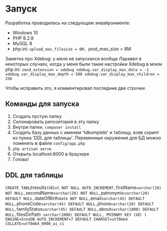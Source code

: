 # Запуск

Разработка проводилась на следующем энвайронменте:
 - Windows 10
 - PHP 8.2.8
 - MySQL 8
 - php.ini: `upload_max_filesize = 8M, `post_max_size = 8M

 Заметка про Xdebug:
 у меня не запускался вообще Ларавел в некоторых случаях, когда 
 у меня были такие настройки Xdebug в моем php.ini:
 `
 zend_extension = xdebug
 xdebug.var_display_max_data = -1
 xdebug.var_display_max_depth = 500
 xdebug.var_display_max_children = 256
 `

 Чтобы исправить это, я комментировал последние две строчки.

 ## Команды для запуска
 1. Создать пустую папку
 2. Склонировать репозиторий в эту папку
 3. Внутри папки, `composer install`
 4. Создать базу данных с именем 'tdkomplekt' и таблицу, взяв скрипт из пунка 'DDL для таблицы'. Переменные окружения для БД можно поменять в файле `config/app.php`
 5. `php artisan serve`
 6. Открыть localhost:8000 в браузере
 7. Готово!

 ## DDL для таблицы
 `
 CREATE TABLE `results` (
  `id` int NOT NULL AUTO_INCREMENT,
  `firstName` varchar(20) NOT NULL,
  `secondName` varchar(20) NOT NULL,
  `patronymic` varchar(20) DEFAULT NULL,
  `dateOfBirth` date NOT NULL,
  `email` varchar(45) DEFAULT NULL,
  `phoneCode` varchar(45) DEFAULT NULL,
  `phone` varchar(20) DEFAULT NULL,
  `familyStatus` varchar(45) DEFAULT NULL,
  `about` varchar(1000) DEFAULT NULL,
  `filesDirPath` varchar(1000) DEFAULT NULL,
  PRIMARY KEY (`id`)
) ENGINE=InnoDB AUTO_INCREMENT=7 DEFAULT CHARSET=utf8mb4 COLLATE=utf8mb4_0900_ai_ci
 `